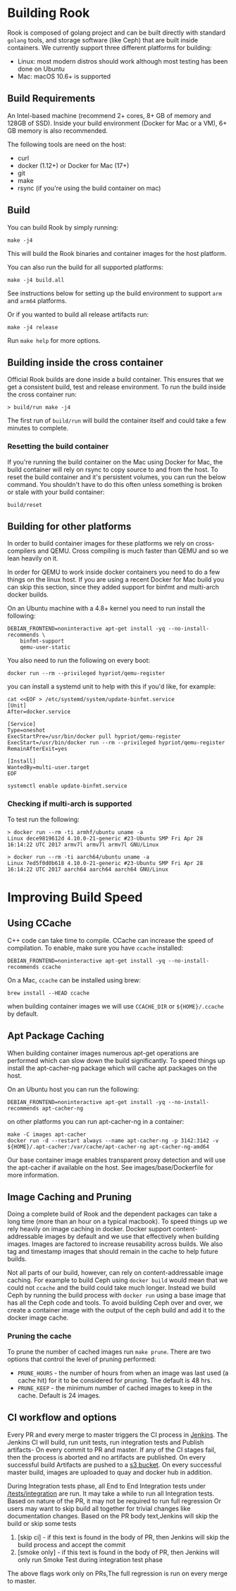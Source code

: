 # Building Rook

Rook is composed of golang project and can be built directly with standard `golang` tools,
and storage software (like Ceph) that are built inside containers. We currently support
three different platforms for building:

  * Linux: most modern distros should work although most testing has been done on Ubuntu
  * Mac: macOS 10.6+ is supported

## Build Requirements

An Intel-based machine (recommend 2+ cores, 8+ GB of memory and 128GB of SSD). Inside your build environment (Docker for Mac or a VM), 6+ GB memory is also recommended.

The following tools are need on the host:
  - curl
  - docker (1.12+) or Docker for Mac (17+)
  - git
  - make
  - rsync (if you're using the build container on mac)

## Build

You can build Rook by simply running:

```
make -j4
```

This will build the Rook binaries and container images for the host platform.

You can also run the build for all supported platforms:

```
make -j4 build.all
```

See instructions below for setting up the build environment to support `arm` and `arm64` platforms.

Or if you wanted to build all release artifacts run:

```
make -j4 release
```

Run `make help` for more options.

## Building inside the cross container

Official Rook builds are done inside a build container. This ensures that we get a consistent build, test and release environment. To run the build inside the cross container run:

```
> build/run make -j4
```

The first run of `build/run` will build the container itself and could take a few
minutes to complete.

### Resetting the build container

If you're running the build container on the Mac using Docker for Mac, the build
container will rely on rsync to copy source to and from the host. To reset the build container and it's persistent volumes, you can run the below command. You shouldn't have to do this often unless something is broken or stale with your build container:

```
build/reset
```

## Building for other platforms

In order to build container images for these platforms we rely on cross-compilers and QEMU. Cross compiling is much faster than QEMU and so we lean heavily on it.

In order for QEMU to work inside docker containers you need to do a few things on
the linux host. If you are using a recent Docker for Mac build you can skip this section, since they added support for binfmt and multi-arch docker builds.

On an Ubuntu machine with a 4.8+ kernel you need to run install the following:

```
DEBIAN_FRONTEND=noninteractive apt-get install -yq --no-install-recommends \
    binfmt-support
    qemu-user-static
```

You also need to run the following on every boot:

```
docker run --rm --privileged hypriot/qemu-register
```

you can install a systemd unit to help with this if you'd like, for example:

```
cat <<EOF > /etc/systemd/system/update-binfmt.service
[Unit]
After=docker.service

[Service]
Type=oneshot
ExecStartPre=/usr/bin/docker pull hypriot/qemu-register
ExecStart=/usr/bin/docker run --rm --privileged hypriot/qemu-register
RemainAfterExit=yes

[Install]
WantedBy=multi-user.target
EOF

systemctl enable update-binfmt.service
```

### Checking if multi-arch is supported

To test run the following:

```
> docker run --rm -ti armhf/ubuntu uname -a
Linux dece9819612d 4.10.0-21-generic #23-Ubuntu SMP Fri Apr 28 16:14:22 UTC 2017 armv7l armv7l armv7l GNU/Linux

> docker run --rm -ti aarch64/ubuntu uname -a
Linux 7ed5f0d0b618 4.10.0-21-generic #23-Ubuntu SMP Fri Apr 28 16:14:22 UTC 2017 aarch64 aarch64 aarch64 GNU/Linux
```

# Improving Build Speed

## Using CCache

C++ code can take time to compile. CCache can increase the speed of compilation. To enable, make sure you have `ccache` installed:

```
DEBIAN_FRONTEND=noninteractive apt-get install -yq --no-install-recommends ccache
```

On a Mac, `ccache` can be installed using brew:
```
brew install --HEAD ccache
```

when building container images we will use `CCACHE_DIR` or `${HOME}/.ccache` by default.

## Apt Package Caching

When building container images numerous apt-get operations are performed which can slow down the build significantly. To speed things up install the apt-cacher-ng package which will cache apt packages on the host.

On an Ubuntu host you can run the following:

```
DEBIAN_FRONTEND=noninteractive apt-get install -yq --no-install-recommends apt-cacher-ng
```

on other platforms you can run apt-cacher-ng in a container:

```
make -C images apt-cacher
docker run -d --restart always --name apt-cacher-ng -p 3142:3142 -v ${HOME}/.apt-cacher:/var/cache/apt-cacher-ng apt-cacher-ng-amd64
```

Our base container image enables transparent proxy detection and will use the apt-cacher if available on the host. See images/base/Dockerfile for more information.

## Image Caching and Pruning

Doing a complete build of Rook and the dependent packages can take a long time (more than an hour on a typical macbook). To speed things up we rely heavily on image caching in docker. Docker support content-addressable images by default and we use that effectively when building images. Images are factored to increase reusability across builds. We also tag and timestamp images that should remain in the cache to help future builds.

Not all parts of our build, however, can rely on content-addressable image caching. For example to build Ceph using `docker build` would mean that we could not `ccache` and the build could take much longer. Instead we build Ceph by running the build process with `docker run` using a base image that has all the Ceph code and tools. To avoid building Ceph over and over, we create a container image with the output of the ceph build and add it to the docker image cache.

### Pruning the cache

To prune the number of cached images run `make prune`. There are two options that control the level of pruning performed:

- `PRUNE_HOURS` - the number of hours from when an image was last used (a cache hit) for it to be considered for pruning. The default is 48 hrs.
- `PRUNE_KEEP` - the minimum number of cached images to keep in the cache. Default is 24 images.

## CI workflow and options
Every PR and every merge to master triggers the CI process in [Jenkins](http://jenkins.rook.io).
The Jenkins CI will build, run unit tests, run integration tests and Publish artifacts- On every commit to PR and master.
If any of the CI stages fail, then the process is aborted and no artifacts are published. 
On every successful build Artifacts are pushed to a [s3 bucket](https://release.rook.io/). On every successful master build, 
images are uploaded to quay and docker hub in addition.  

During Integration tests phase, all End to End Integration tests under [/tests/integration](/tests/integration) are run.
It may take a while to run all Integration tests. Based on nature of the PR, it may not be required to run full regression 
Or users may want to skip build all together for trivial changes like documentation changes. Based on the PR body text,Jenkins will skip the build or skip some tests

1. [skip ci] - if this text is found in the body of PR, then Jenkins will skip the build process and accept the commit
2. [smoke only] - if this text is found in the body of PR, then Jenkins will only run Smoke Test during integration test phase

The above flags work only on PRs,The full regression is run on every merge to master.
 